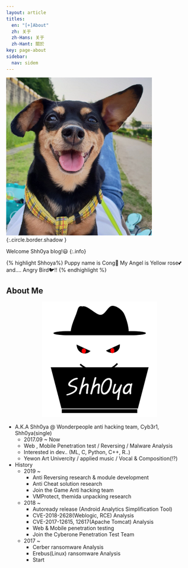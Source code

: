 ```yaml
---
layout: article
titles:
  en: "[+]About"
  zh: 关于
  zh-Hans: 关于
  zh-Hant: 關於
key: page-about
sidebar:
  nav: sidem
---
```


![Cong](https://raw.githubusercontent.com/Shhoya/Shhoya.github.io/master/assets/images/logo/Cong.png "Cong"){:.circle.border.shadow } 

Welcome Shh0ya blog!😃
{:.info}

{% highlight Shhoya%}
Puppy name is Cong🐶
My Angel is Yellow rose💕 and.... Angry Bird🐦!!
{% endhighlight %}



## About Me

<center><img src="https://raw.githubusercontent.com/Shhoya/Shhoya.github.io/master/assets/images/logo/icon-310x310.png"></center>

 

- A.K.A Shh0ya @ Wonderpeople anti hacking team, Cyb3r1, Shh0ya(single)
  - 2017.09 ~ Now
  - Web , Mobile Penetration test / Reversing / Malware Analysis
  - Interested in dev.. (ML, C, Python, C++, R..)
  - Yewon Art Univercity / applied music / Vocal & Composition(!?)
- History
  - 2019 ~
    - Anti Reversing research & module development
    - Anti Cheat solution research
    - Join the Game Anti hacking team
    - VMProtect, themida unpacking research
  - 2018 ~
    - Autoready release (Android Analytics Simplification Tool)
    - CVE-2018-2628(Weblogic, RCE) Analysis
    - CVE-2017-12615, 12617(Apache Tomcat) Analysis
    - Web & Mobile penetration testing
    - Join the Cyberone Penetration Test Team
  - 2017 ~
    - Cerber ransomware Analysis
    - Erebus(Linux) ransomware Analysis
    - Start

